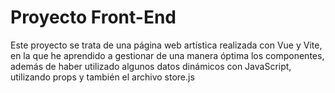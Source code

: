 <h1> Proyecto Front-End </h1>

<p> Este proyecto se trata de una página web artística realizada con Vue y Vite, en la que he aprendido a gestionar de una manera óptima los componentes, además de haber utilizado algunos datos dinámicos con JavaScript, utilizando props y también el archivo store.js </p>

